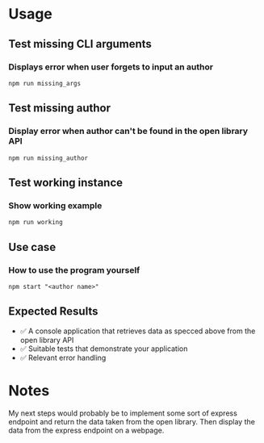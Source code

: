 # Usage

## Test missing CLI arguments
### Displays error when user forgets to input an author
```console
npm run missing_args
```

## Test missing author
### Display error when author can't be found in the open library API
```console
npm run missing_author
```

## Test working instance
### Show working example
```console
npm run working
```

## Use case
### How to use the program yourself
```console
npm start "<author name>"
```

## Expected Results

  - ✅ A console application that retrieves data as specced above from the open library API
  - ✅ Suitable tests that demonstrate your application
  - ✅ Relevant error handling

# Notes

My next steps would probably be to implement some sort of express endpoint and return the data taken from the open library. Then display the data from the express endpoint on a webpage.